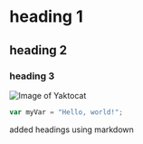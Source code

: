 # heading 1
## heading 2
### heading 3
![Image of Yaktocat](https://octodex.github.com/images/yaktocat.png)

``` javascript
var myVar = "Hello, world!";
```





added headings using markdown
